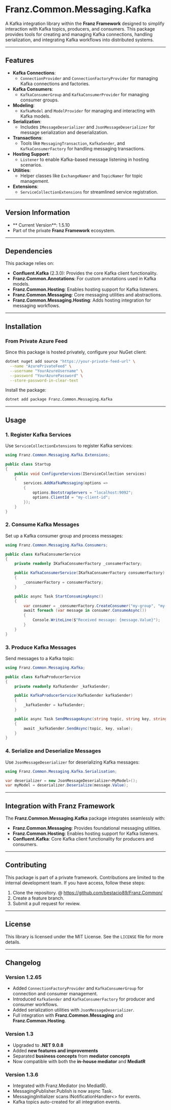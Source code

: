 # **Franz.Common.Messaging.Kafka**

A Kafka integration library within the **Franz Framework** designed to simplify interaction with Kafka topics, producers, and consumers. This package provides tools for creating and managing Kafka connections, handling serialization, and integrating Kafka workflows into distributed systems.

---

## **Features**

- **Kafka Connections**:
  - `ConnectionProvider` and `ConnectionFactoryProvider` for managing Kafka connections and factories.
- **Kafka Consumers**:
  - `KafkaConsumerGroup` and `KafkaConsumerProvider` for managing consumer groups.
- **Modeling**:
  - `KafkaModel` and `ModelProvider` for managing and interacting with Kafka models.
- **Serialization**:
  - Includes `IMessageDeserializer` and `JsonMessageDeserializer` for message serialization and deserialization.
- **Transactions**:
  - Tools like `MessagingTransaction`, `KafkaSender`, and `KafkaConsumerFactory` for handling messaging transactions.
- **Hosting Support**:
  - `Listener` to enable Kafka-based message listening in hosting scenarios.
- **Utilities**:
  - Helper classes like `ExchangeNamer` and `TopicNamer` for topic management.
- **Extensions**:
  - `ServiceCollectionExtensions` for streamlined service registration.

---

## **Version Information**

- ** Current Version**: 1.5.10
- Part of the private **Franz Framework** ecosystem.

---

## **Dependencies**

This package relies on:
- **Confluent.Kafka** (2.3.0): Provides the core Kafka client functionality.
- **Franz.Common.Annotations**: For custom annotations used in Kafka models.
- **Franz.Common.Hosting**: Enables hosting support for Kafka listeners.
- **Franz.Common.Messaging**: Core messaging utilities and abstractions.
- **Franz.Common.Messaging.Hosting**: Adds hosting integration for messaging workflows.

---

## **Installation**

### **From Private Azure Feed**
Since this package is hosted privately, configure your NuGet client:

```bash
dotnet nuget add source "https://your-private-feed-url" \
  --name "AzurePrivateFeed" \
  --username "YourAzureUsername" \
  --password "YourAzurePassword" \
  --store-password-in-clear-text
```

Install the package:

```bash
dotnet add package Franz.Common.Messaging.Kafka  
```

---

## **Usage**

### **1. Register Kafka Services**

Use `ServiceCollectionExtensions` to register Kafka services:

```csharp
using Franz.Common.Messaging.Kafka.Extensions;

public class Startup
{
    public void ConfigureServices(IServiceCollection services)
    {
        services.AddKafkaMessaging(options =>
        {
            options.BootstrapServers = "localhost:9092";
            options.ClientId = "my-client-id";
        });
    }
}
```

### **2. Consume Kafka Messages**

Set up a Kafka consumer group and process messages:

```csharp
using Franz.Common.Messaging.Kafka.Consumers;

public class KafkaConsumerService
{
    private readonly IKafkaConsumerFactory _consumerFactory;

    public KafkaConsumerService(IKafkaConsumerFactory consumerFactory)
    {
        _consumerFactory = consumerFactory;
    }

    public async Task StartConsumingAsync()
    {
        var consumer = _consumerFactory.CreateConsumer("my-group", "my-topic");
        await foreach (var message in consumer.ConsumeAsync())
        {
            Console.WriteLine($"Received message: {message.Value}");
        }
    }
}
```

### **3. Produce Kafka Messages**

Send messages to a Kafka topic:

```csharp
using Franz.Common.Messaging.Kafka;

public class KafkaProducerService
{
    private readonly KafkaSender _kafkaSender;

    public KafkaProducerService(KafkaSender kafkaSender)
    {
        _kafkaSender = kafkaSender;
    }

    public async Task SendMessageAsync(string topic, string key, string value)
    {
        await _kafkaSender.SendAsync(topic, key, value);
    }
}
```

### **4. Serialize and Deserialize Messages**

Use `JsonMessageDeserializer` for deserializing Kafka messages:

```csharp
using Franz.Common.Messaging.Kafka.Serialisation;

var deserializer = new JsonMessageDeserializer<MyModel>();
var myModel = deserializer.Deserialize(message.Value);
```

---

## **Integration with Franz Framework**

The **Franz.Common.Messaging.Kafka** package integrates seamlessly with:
- **Franz.Common.Messaging**: Provides foundational messaging utilities.
- **Franz.Common.Hosting**: Enables hosting support for Kafka listeners.
- **Confluent.Kafka**: Core Kafka client functionality for producers and consumers.

---

## **Contributing**

This package is part of a private framework. Contributions are limited to the internal development team. If you have access, follow these steps:
1. Clone the repository. @ https://github.com/bestacio89/Franz.Common/
2. Create a feature branch.
3. Submit a pull request for review.

---

## **License**

This library is licensed under the MIT License. See the `LICENSE` file for more details.

---

## **Changelog**

### Version 1.2.65
- Added `ConnectionFactoryProvider` and `KafkaConsumerGroup` for connection and consumer management.
- Introduced `KafkaSender` and `KafkaConsumerFactory` for producer and consumer workflows.
- Added serialization utilities with `JsonMessageDeserializer`.
- Full integration with **Franz.Common.Messaging** and **Franz.Common.Hosting**.


### Version 1.3
- Upgraded to **.NET 9.0.8**
- Added **new features and improvements**
- Separated **business concepts** from **mediator concepts**
- Now compatible with both the **in-house mediator** and **MediatR**

### Version 1.3.6
- Integrated with Franz.Mediator (no MediatR).
- MessagingPublisher.Publish is now async Task.
- MessagingInitializer scans INotificationHandler<> for events.
- Kafka topics auto-created for all integration events.
